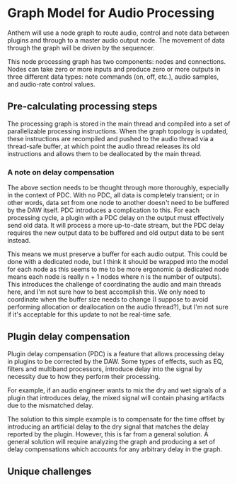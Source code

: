 # Graph Model for Audio Processing

Anthem will use a node graph to route audio, control and note data between plugins and through to a master audio output node. The movement of data through the graph will be driven by the sequencer.

This node processing graph has two components: nodes and connections. Nodes can take zero or more inputs and produce zero or more outputs in three different data types: note commands (on, off, etc.), audio samples, and audio-rate control values.

## Pre-calculating processing steps

The processing graph is stored in the main thread and compiled into a set of parallelizable processing instructions. When the graph topology is updated, these instructions are recompiled and pushed to the audio thread via a thread-safe buffer, at which point the audio thread releases its old instructions and allows them to be deallocated by the main thread.

### A note on delay compensation

The above section needs to be thought through more thoroughly, especially in the context of PDC. With no PDC, all data is completely transient; or in other words, data set from one node to another doesn't need to be buffered by the DAW itself. PDC introduces a complication to this. For each processing cycle, a plugin with a PDC delay on the output must effectively send old data. It will process a more up-to-date stream, but the PDC delay requires the new output data to be buffered and old output data to be sent instead.

This means we must preserve a buffer for each audio output. This could be done with a dedicated node, but I think it should be wrapped into the model for each node as this seems to me to be more ergonomic (a dedicated node means each node is really n + 1 nodes where n is the number of outputs). This introduces the challenge of coordinating the audio and main threads here, and I'm not sure how to best accomplish this. We only need to coordinate when the buffer size needs to change (I suppose to avoid performing allocation or deallocation on the audio thread?), but I'm not sure if it's acceptable for this update to not be real-time safe.

## Plugin delay compensation

Plugin delay compensation (PDC) is a feature that allows processing delay in plugins to be corrected by the DAW. Some types of effects, such as EQ, filters and multiband processors, introduce delay into the signal by necessity due to how they perform their processing.

For example, if an audio engineer wants to mix the dry and wet signals of a plugin that introduces delay, the mixed signal will contain phasing artifacts due to the mismatched delay.

The solution to this simple example is to compensate for the time offset by introducing an artificial delay to the dry signal that matches the delay reported by the plugin. However, this is far from a general solution. A general solution will require analyzing the graph and producing a set of delay compensations which accounts for any arbitrary delay in the graph.

## Unique challenges

<!-- Open question: can plugins change their delay during processing? -->

<!-- Must the graph always be acyclic? It seems good to do this for audio, but what about the output of a peak controller? -->
